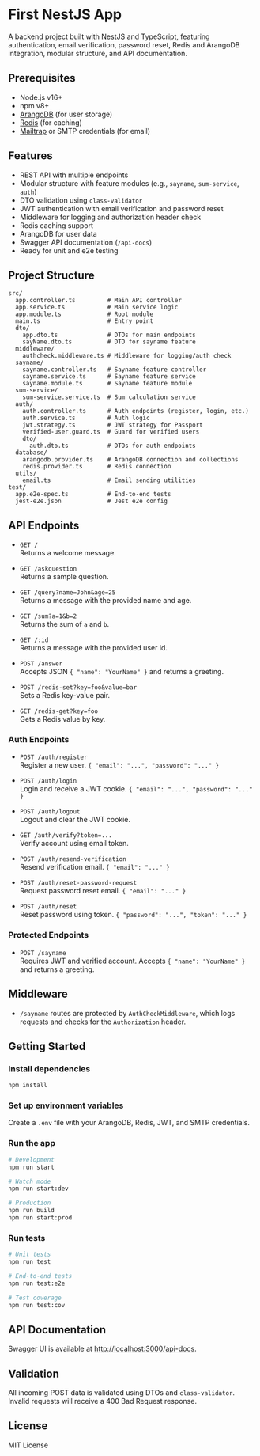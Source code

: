 # First NestJS App

A backend project built with [NestJS](https://nestjs.com/) and TypeScript, featuring authentication, email verification, password reset, Redis and ArangoDB integration, modular structure, and API documentation.

## Prerequisites

- Node.js v16+
- npm v8+
- [ArangoDB](https://www.arangodb.com/) (for user storage)
- [Redis](https://redis.io/) (for caching)
- [Mailtrap](https://mailtrap.io/) or SMTP credentials (for email)

## Features

- REST API with multiple endpoints
- Modular structure with feature modules (e.g., `sayname`, `sum-service`, `auth`)
- DTO validation using `class-validator`
- JWT authentication with email verification and password reset
- Middleware for logging and authorization header check
- Redis caching support
- ArangoDB for user data
- Swagger API documentation (`/api-docs`)
- Ready for unit and e2e testing

## Project Structure

```
src/
  app.controller.ts         # Main API controller
  app.service.ts            # Main service logic
  app.module.ts             # Root module
  main.ts                   # Entry point
  dto/
    app.dto.ts              # DTOs for main endpoints
    sayName.dto.ts          # DTO for sayname feature
  middleware/
    authcheck.middleware.ts # Middleware for logging/auth check
  sayname/
    sayname.controller.ts   # Sayname feature controller
    sayname.service.ts      # Sayname feature service
    sayname.module.ts       # Sayname feature module
  sum-service/
    sum-service.service.ts  # Sum calculation service
  auth/
    auth.controller.ts      # Auth endpoints (register, login, etc.)
    auth.service.ts         # Auth logic
    jwt.strategy.ts         # JWT strategy for Passport
    verified-user.guard.ts  # Guard for verified users
    dto/
      auth.dto.ts           # DTOs for auth endpoints
  database/
    arangodb.provider.ts    # ArangoDB connection and collections
    redis.provider.ts       # Redis connection
  utils/
    email.ts                # Email sending utilities
test/
  app.e2e-spec.ts           # End-to-end tests
  jest-e2e.json             # Jest e2e config
```

## API Endpoints

- `GET /`  
  Returns a welcome message.

- `GET /askquestion`  
  Returns a sample question.

- `GET /query?name=John&age=25`  
  Returns a message with the provided name and age.

- `GET /sum?a=1&b=2`  
  Returns the sum of `a` and `b`.

- `GET /:id`  
  Returns a message with the provided user id.

- `POST /answer`  
  Accepts JSON `{ "name": "YourName" }` and returns a greeting.

- `POST /redis-set?key=foo&value=bar`  
  Sets a Redis key-value pair.

- `GET /redis-get?key=foo`  
  Gets a Redis value by key.

### Auth Endpoints

- `POST /auth/register`  
  Register a new user. `{ "email": "...", "password": "..." }`

- `POST /auth/login`  
  Login and receive a JWT cookie. `{ "email": "...", "password": "..." }`

- `POST /auth/logout`  
  Logout and clear the JWT cookie.

- `GET /auth/verify?token=...`  
  Verify account using email token.

- `POST /auth/resend-verification`  
  Resend verification email. `{ "email": "..." }`

- `POST /auth/reset-password-request`  
  Request password reset email. `{ "email": "..." }`

- `POST /auth/reset`  
  Reset password using token. `{ "password": "...", "token": "..." }`

### Protected Endpoints

- `POST /sayname`  
  Requires JWT and verified account. Accepts `{ "name": "YourName" }` and returns a greeting.

## Middleware

- `/sayname` routes are protected by `AuthCheckMiddleware`, which logs requests and checks for the `Authorization` header.

## Getting Started

### Install dependencies

```sh
npm install
```

### Set up environment variables

Create a `.env` file with your ArangoDB, Redis, JWT, and SMTP credentials.

### Run the app

```sh
# Development
npm run start

# Watch mode
npm run start:dev

# Production
npm run build
npm run start:prod
```

### Run tests

```sh
# Unit tests
npm run test

# End-to-end tests
npm run test:e2e

# Test coverage
npm run test:cov
```

## API Documentation

Swagger UI is available at [http://localhost:3000/api-docs](http://localhost:3000/api-docs).

## Validation

All incoming POST data is validated using DTOs and `class-validator`. Invalid requests will receive a 400 Bad Request response.

## License

MIT License